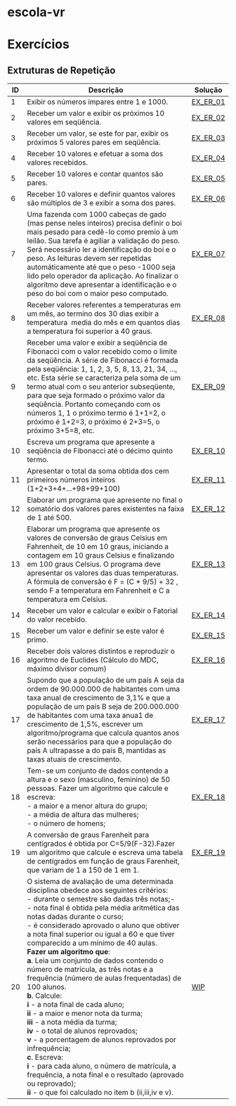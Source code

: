 # escola-vr

# Exercícios

## Extruturas de Repetição

ID | Descrição | Solução
-- | -- | --
1 | Exibir os números ímpares entre 1 e 1000. | [EX_ER_01](../resources/entrega3/EX_ER_01.ALG)
2 | Receber um valor e exibir os próximos 10 valores em seqüência. | [EX_ER_02](../resources/entrega3/EX_ER_02.ALG)
3 | Receber um valor, se este for par, exibir os próximos 5 valores pares em seqüência.| [EX_ER_03](../resources/entrega3/EX_ER_03.ALG)
4 | Receber 10 valores e efetuar a soma dos valores recebidos. | [EX_ER_04](../resources/entrega3/EX_ER_04.ALG)
5 | Receber 10 valores e contar quantos são pares. | [EX_ER_05](../resources/entrega3/EX_ER_05.ALG)
6 | Receber 10 valores e definir quantos valores são múltiplos de 3 e exibir a soma dos pares. | [EX_ER_06](../resources/entrega3/EX_ER_06.ALG)
7 | Uma fazenda com 1000 cabeças de gado (mas pense neles inteiros) precisa definir o boi mais pesado para cedê-lo como premio à um leilão. Sua tarefa é agiliar a validação do peso. Será necessário ler a identificação do boi e o peso. As leituras devem ser repetidas automáticamente até que o peso -1000 seja lido pelo operador da aplicação. Ao finalizar o algoritmo deve apresentar a identificação e o peso do boi com o maior peso computado. | [EX_ER_07](../resources/entrega3/EX_ER_07.ALG)
8 | Receber valores referentes a temperaturas em um mês, ao termino dos 30 dias exibir a temperatura  media do mês e em quantos dias a temperatura foi superior a 40 graus.| [EX_ER_08](../resources/entrega3/EX_ER_08.ALG)
9 | Receber uma valor e exibir a seqüência de Fibonacci com o valor recebido como o limite da seqüência. A série de Fibonacci é formada pela seqüência: 1, 1, 2, 3, 5, 8, 13, 21, 34, ..., etc. Esta série se caracteriza pela soma de um termo atual com o seu anterior subseqüente, para que seja formado o próximo valor da seqüência. Portanto começando com os números 1, 1 o próximo termo é 1+1=2, o próximo é 1+2=3, o próximo é 2+3=5, o próximo 3+5=8, etc.| [EX_ER_09](../resources/entrega3/EX_ER_09.ALG)
10 | Escreva um programa que apresente a seqüência de Fibonacci até o décimo quinto termo.| [EX_ER_10](../resources/entrega3/EX_ER_10.ALG)
11 | Apresentar o total da soma obtida dos cem primeiros números inteiros (1+2+3+4+...+98+99+100)| [EX_ER_11](../resources/entrega3/EX_ER_11.ALG)
12 | Elaborar um programa que apresente no final o somatório dos valores pares existentes na faixa de 1 até 500.| [EX_ER_12](../resources/entrega3/EX_ER_12.ALG)
13 | Elaborar um programa que apresente os valores de conversão de graus Celsius em Fahrenheit, de 10 em 10 graus, iniciando a contagem em 10 graus Celsius e finalizando em 100 graus Celsius. O programa deve apresentar os valores das duas temperaturas. A fórmula de conversão é F = (C * 9/5) + 32 , sendo F a temperatura em Fahrenheit e C a temperatura em Celsius.| [EX_ER_13](../resources/entrega3/EX_ER_13.ALG)
14 | Receber um valor e calcular e exibir o Fatorial do valor recebido.| [EX_ER_14](../resources/entrega3/EX_ER_14.ALG)
15 | Receber um valor e definir se este valor é primo.| [EX_ER_15](../resources/entrega3/EX_ER_15.ALG)
16 | Receber dois valores distintos e reproduzir o algoritmo de Euclides (Cálculo do MDC, máximo divisor comum)| [EX_ER_16](../resources/entrega3/EX_ER_16.ALG)
17 | Supondo que a população de um país A seja da ordem de 90.000.000 de habitantes com uma taxa anual de crescimento de 3,1% e que a população de um país B seja de 200.000.000 de habitantes com uma taxa anua1 de crescimento de 1,5%, escrever um algoritmo/programa que calcula quantos anos serão necessários para que a população do país A ultrapasse a do país B, mantidas as taxas atuais de crescimento.| [EX_ER_17](../resources/entrega3/EX_ER_17.ALG)
18 | Tem-se um conjunto de dados contendo a altura e o sexo (masculino, feminino) de 50 pessoas. Fazer um algoritmo que calcule e escreva:<br>- a maior e a menor altura do grupo;<br>- a média de altura das mulheres;<br>- o número de homens; | [EX_ER_18](../resources/entrega3/EX_ER_18.ALG)
19 | A conversão de graus Farenheit para centígrados é obtida por C=5/9(F-32).Fazer um algoritmo que calcule e escreva uma tabela de centígrados em função de graus Farenheit, que variam de 1 a 150 de 1 em 1.| [EX_ER_19](../resources/entrega3/EX_ER_19.ALG)
20 | O sistema de avaliação de uma determinada disciplina obedece aos seguintes critérios:<br>- durante o semestre são dadas três notas;-<br>- nota final é obtida pela média aritmética das notas dadas durante o curso;<br>- é considerado aprovado o aluno que obtiver a nota final superior ou igual a 60 e que tiver comparecido a um mínimo de 40 aulas. <br>**Fazer um algoritmo que**:<br>**a**. Leia um conjunto de dados contendo o número de matrícula, as três notas e a frequência (número de aulas frequentadas) de 100 alunos.<br>**b**. Calcule:<br>**i** - a nota final de cada aluno;<br>**ii** - a maior e menor nota da turma;<br>**iii** - a nota média da turma;<br>**iv** - o total de alunos reprovados;<br>**v** - a porcentagem de alunos reprovados por infrequência;<br>**c**. Escreva:<br>**i** - para cada aluno, o número de matrícula, a frequência,  a nota final e o resultado (aprovado ou reprovado);<br>**ii** - o que foi calculado no item b (ii,iii,iv e v). | [WIP](../resources/entrega3/resolucao.ALG)
